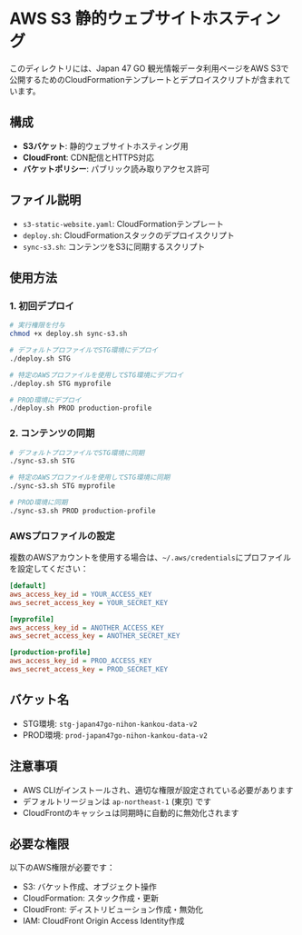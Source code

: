 # AWS S3 静的ウェブサイトホスティング

このディレクトリには、Japan 47 GO 観光情報データ利用ページをAWS S3で公開するためのCloudFormationテンプレートとデプロイスクリプトが含まれています。

## 構成

- **S3バケット**: 静的ウェブサイトホスティング用
- **CloudFront**: CDN配信とHTTPS対応
- **バケットポリシー**: パブリック読み取りアクセス許可

## ファイル説明

- `s3-static-website.yaml`: CloudFormationテンプレート
- `deploy.sh`: CloudFormationスタックのデプロイスクリプト
- `sync-s3.sh`: コンテンツをS3に同期するスクリプト

## 使用方法

### 1. 初回デプロイ

```bash
# 実行権限を付与
chmod +x deploy.sh sync-s3.sh

# デフォルトプロファイルでSTG環境にデプロイ
./deploy.sh STG

# 特定のAWSプロファイルを使用してSTG環境にデプロイ
./deploy.sh STG myprofile

# PROD環境にデプロイ
./deploy.sh PROD production-profile
```

### 2. コンテンツの同期

```bash
# デフォルトプロファイルでSTG環境に同期
./sync-s3.sh STG

# 特定のAWSプロファイルを使用してSTG環境に同期
./sync-s3.sh STG myprofile

# PROD環境に同期
./sync-s3.sh PROD production-profile
```

### AWSプロファイルの設定

複数のAWSアカウントを使用する場合は、`~/.aws/credentials`にプロファイルを設定してください：

```ini
[default]
aws_access_key_id = YOUR_ACCESS_KEY
aws_secret_access_key = YOUR_SECRET_KEY

[myprofile]
aws_access_key_id = ANOTHER_ACCESS_KEY
aws_secret_access_key = ANOTHER_SECRET_KEY

[production-profile]
aws_access_key_id = PROD_ACCESS_KEY
aws_secret_access_key = PROD_SECRET_KEY
```

## バケット名

- STG環境: `stg-japan47go-nihon-kankou-data-v2`
- PROD環境: `prod-japan47go-nihon-kankou-data-v2`

## 注意事項

- AWS CLIがインストールされ、適切な権限が設定されている必要があります
- デフォルトリージョンは `ap-northeast-1` (東京) です
- CloudFrontのキャッシュは同期時に自動的に無効化されます

## 必要な権限

以下のAWS権限が必要です：

- S3: バケット作成、オブジェクト操作
- CloudFormation: スタック作成・更新
- CloudFront: ディストリビューション作成・無効化
- IAM: CloudFront Origin Access Identity作成
